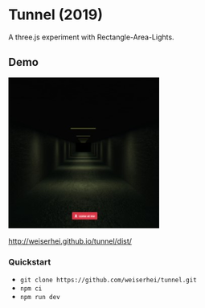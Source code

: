 # Tunnel (2019)
A three.js experiment with Rectangle-Area-Lights.

## Demo

![demo](/ogimage.jpg)

http://weiserhei.github.io/tunnel/dist/

### Quickstart

- `git clone https://github.com/weiserhei/tunnel.git`
- `npm ci`
- `npm run dev`
